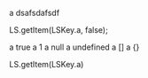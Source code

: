 a  dsafsdafsdf

LS.getItem(LSKey.a, false);

a true
a 1
a null
a undefined
a []
a {}

LS.getItem(LSKey.a)
